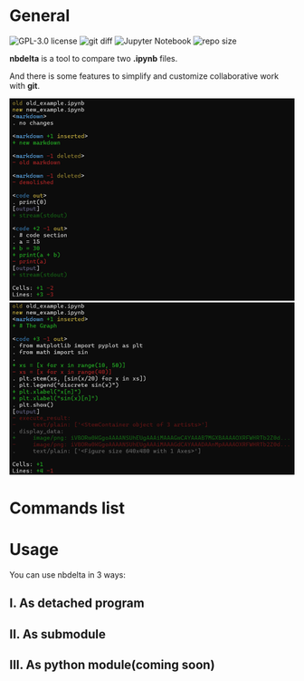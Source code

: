 # General

![GPL-3.0 license](https://img.shields.io/badge/license-GPL--3.0-red)
![git diff](https://img.shields.io/badge/git-diff-white)
![Jupyter Notebook](https://img.shields.io/badge/Jupyter_Notebook-F37726)
![repo size](https://img.shields.io/badge/repo_size-129_kb-blue)

**nbdelta** is a tool to compare two **.ipynb** files.

And there is some features to simplify and customize collaborative work with **git**.

![example1](example1.png)
![example2](example2.png)

# Commands list

# Usage

You can use nbdelta in 3 ways:

## I. As detached program

## II. As submodule

## III. As python module(coming soon)
